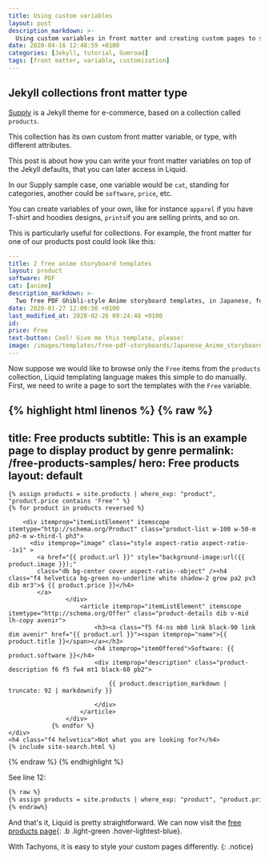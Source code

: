```yaml
---
title: Using custom variables
layout: post
description_markdown: >-
  Using custom variables in front matter and creating custom pages to sort through products collection.
date: 2020-04-16 12:48:59 +0100
categories: [Jekyll, tutorial, Gumroad]
tags: [front matter, variable, customization]
---
```


## Jekyll collections front matter type

[Supply](/) is a Jekyll theme for e-commerce, based on a collection called ```products```.

This collection has its own custom front matter variable, or type, with different attributes.

This post is about how you can write your front matter variables on top of the Jekyll defaults, that you can later access in Liquid.

In our Supply sample case, one variable would be ```cat```, standing for categories, another could be ```software```,  ```price```, etc.

You can create variables of your own, like for instance ```apparel``` if you have T-shirt and hoodies designs,  ```prints```if you are selling prints, and so on.

This is particularly useful for collections. For example, the front matter for one of our products post could look like this:

``` yaml
---
title: 2 free anime storyboard templates
layout: product
software: PDF
cat: [anime]
description_markdown: >-
  Two free PDF Ghibli-style Anime storyboard templates, in Japanese, for 1.85:1 aspect ratio on A4 vertical.
date: 2020-01-27 12:09:50 +0100
last_modified_at: 2020-02-26 09:24:48 +0100
id:
price: Free
text-button: Cool! Give me this template, please!
image: /images/templates/free-pdf-storyboards/Japanese_Anime_storyboard-template_1.85x1_A4-vertical.png
---
```

Now suppose we would like to browse only the ```Free``` items from the ```products``` collection, Liquid templating language makes this simple to do manually. First, we need to write a page to sort the templates with the ```Free``` variable.

{% highlight html linenos %}
{% raw %}
---
title: Free products
subtitle: This is an example page to display product by genre
permalink: /free-products-samples/
hero: Free products
layout: default
---
<div itemscope itemtype="http://schema.org/ItemList" class="content" id="products">
	<section class="cf pb5 ph6-ns ph2">
		<div class="container flex-wrap flex">

    {% assign products = site.products | where_exp: "product", "product.price contains 'Free'" %}
    {% for product in products reversed %}

		<div itemprop="itemListElement" itemscope itemtype="http://schema.org/Product" class="product-list w-100 w-50-m ph2-m w-third-l ph3">
          <div itemprop="image" class="style aspect-ratio aspect-ratio--1x1" >
            <a href="{{ product.url }}" style="background-image:url({{ product.image }});"
            class="db bg-center cover aspect-ratio--object" /><h4 class="f4 helvetica bg-green no-underline white shadow-2 grow pa2 pv3 dib mr3">$ {{ product.price }}</h4>
            </a>
					</div>
						<article itemprop="itemListElement" itemscope itemtype="http://schema.org/Offer" class="product-details dib v-mid lh-copy avenir">
							<h3><a class="f5 f4-ns mb0 link black-90 link dim avenir" href="{{ product.url }}"><span itemprop="name">{{ product.title }}</span></a></h3>
							<h4 itemprop="itemOffered">Software: {{ product.software }}</h4>
							<div itemprop="description" class="product-description f6 f5 fw4 mt1 black-60 pb2">

								{{ product.description_markdown | truncate: 92 | markdownify }}

							</div>
						</article>
					</div>
				{% endfor %}
    </div>
    <h4 class="f4 helvetica">Not what you are looking for?</h4>
    {% include site-search.html %}
  </div>
</section>
</div>
{% endraw %}
{% endhighlight %}


See line 12:

``` html
{% raw %}
{% assign products = site.products | where_exp: "product", "product.price contains 'Free'" %}
{% endraw%}
```

And that's it, Liquid is pretty straightforward. We can now visit the [free products page](/free-products-samples/){: .b .light-green .hover-lightest-blue}.

With Tachyons, it is easy to style your custom pages differently.
{: .notice}
